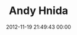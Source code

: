 ---
title: "Andy Hnida"
date: 2012-11-19 21:49:43 00:00
permalink: /andreashnida
twitter: "@andyhnida"
likes: [1339]
id: 1585
gravatar: "http://www.gravatar.com/avatar/06b07d3027e499c70a04e89a023d9326"
---